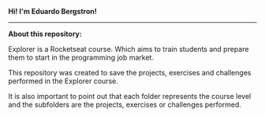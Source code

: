 **Hi! I'm Eduardo Bergstron!**

---

**About this repository:**

Explorer is a Rocketseat course. Which aims to train students and prepare them to start in the programming job market.

This repository was created to save the projects, exercises and challenges performed in the Explorer course.

It is also important to point out that each folder represents the course level and the subfolders are the projects, exercises or challenges performed.
